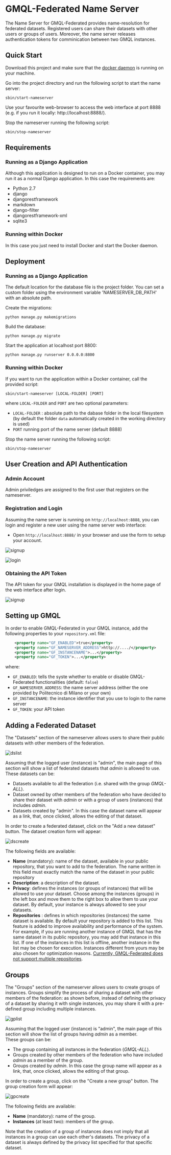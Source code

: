 # GMQL-Federated Name Server
The Name Server for GMQL-Federated provides name-resolution for federated datasets. Registered users can share their datasets with other users or groups of users. Moreover, the name server releases authentication tokens for comminication between two GMQL instances.

## Quick Start
Download this project and make sure that the <a href="https://docs.docker.com/v17.09/engine/admin/" target="_blank">docker daemon</a> is running on your machine. 

Go into the project directory and run the following script to start the name server:
```
sbin/start-nameserver
```
Use your favourite web-browser to access the web interface at port 8888 (e.g. if you run it locally: ht<span>tp</span>://localhost:8888/).

Stop the nameserver running the following script: 
```
sbin/stop-nameserver
```

## Requirements
### Running as a Django Application
Although this application is designed to run on a Docker container, you may run it as a normal Django application. 
In this case the requirements are:
- Python 2.7
- django
- djangorestframework 
- markdown 
- django-filter
- djangorestframework-xml
- sqlite3

### Running within Docker
In this case you just need to install Docker and start the Docker daemon.

## Deployment

### Running as a Django Application

The default location for the database file is the project folder. 
You can set a custom folder using the environment variable 'NAMESERVER_DB_PATH' with an absolute path.

Create the migrations: 
```
python manage.py makemigrations
```
Build the database:
```
python manage.py migrate
  ```
Start the application at localhost port 8800:
```
python manage.py runserver 0.0.0.0:8800
```

### Running within Docker
If you want to run the application within a Docker container, call the provided script:
```
sbin/start-nameserver [LOCAL-FOLDER] [PORT]
```
where `LOCAL-FOLDER` and `PORT` are two optional parameters:
- `LOCAL-FOLDER` : absolute path to the dabase folder in the local filesystem (by default the folder `data` automatically created in the working directory is used)
- `PORT` running port of the name server (default 8888)

Stop the name server running the following script:
```
sbin/stop-nameserver
```

## User Creation and API Authentication
### Admin Account
Admin priviledges are assigned to the first user that registers on the nameserver. 
### Registration and Login
Assuming the name server is running on `http://localhost:8888`, you can login and register a new user using the name server web interface:

- Open `http://localhost:8888/` in your browser and use the form to setup your account.


![signup](https://github.com/DEIB-GECO/GMQL-FederatedNS/raw/master/screenshots/signup.png)

![login](https://github.com/DEIB-GECO/GMQL-FederatedNS/raw/master/screenshots/login.png)



### Obtaining the API Token
The API token for your GMQL installation is displayed in the home page of the web interface after login.

![signup](https://github.com/DEIB-GECO/GMQL-FederatedNS/raw/master/screenshots/home.png)

## Setting up GMQL
In order to enable GMQL-Federated in your GMQL instance, add the following properties to your `repository.xml` file:
``` XML
    <property name="GF_ENABLED">true</property>
    <property name="GF_NAMESERVER_ADDRESS">http://..../</property>
    <property name="GF_INSTANCENAME">...</property>
    <property name="GF_TOKEN">...</property>
```

where: 
- `GF_ENABLED`: tells the syste whether to enable or disable GMQL-Federated  functionalities (default: `false`)
- `GF_NAMESERVER_ADDRESS`: the name server address (either the one provided by Politecnico di Milano or your own)
- `GF_INSTANCENAME`: the instance identifier that you use to login to the name server 
- `GF_TOKEN`: your API token

## Adding a Federated Dataset
The "Datasets" section of the nameserver allows users to share their public datasets with other members of the federation.

![dslist](https://github.com/DEIB-GECO/GMQL-FederatedNS/raw/master/screenshots/datasets-list.png)

Assuming that the logged user (instance) is "admin", the main page of this section will show a list of federated datasets that <i>admin</i> is allowed to use. <br>
These datasets can be:
- Datasets available to all the federation (i.e. shared with the group <i>GMQL-ALL</i>).
- Dataset owned by other members of the federation who have decided to share their dataset with <i>admin</i> or with a group of users (instances) that includes <i>admin</i>.
- Datasets created by "admin". In this case the dataset name will appear as a link, that, once clicked, allows the editing of that dataset.

In order to create a federated dataset, click on the "Add a new dataset" button. The dataset creation form will appear:

![dscreate](https://github.com/DEIB-GECO/GMQL-FederatedNS/raw/master/screenshots/datasets-creation.png)

The following fields are available: 
- <b>Name</b> (mandatory): name of the dataset, available in your public repository, that you want to add to the federation. The name written in this field must exactly match the name of the dataset in your public repository
- <b>Description</b>: a description of the dataset.
- <b>Privacy</b>: defines the instances (or groups of instances) that will be allowed to use your dataset. Choose among the instances (groups) in the left box and move them to the right box to allow them to use your dataset. By default, your instance is always allowed to see your datasets.
- <b>Repositories</b> : defines in which repositories (instances) the same dataset is available. By default your repository is added to this list. This feature is added to improve availability and performance of the system. For example, if you are running another instance of GMQL that has the same dataset in its public repository, you may add that instance in this list. If one of the instances in this list is offline, another instance in the list may be chosen for execution. Instances different from yours may be also chosen for optimization reasons. <u>Currently, GMQL-Federated does not support multiple repositories</u>.

  
## Groups 
The "Groups" section of the nameserver allows users to create groups of instances. Groups simplify the process of sharing a dataset with other members of the federation: as shown before, instead of defining the privacy of a dataset by sharing it with single instances, you may share it with a pre-defined group including multiple instances.

![gplist](https://github.com/DEIB-GECO/GMQL-FederatedNS/raw/master/screenshots/groups-list.png)

Assuming that the logged user (instance) is "admin", the main page of this section will show the list of groups having <i>admin</i> as a member. <br>
These groups can be:
- The group containing all instances in the federation (<i>GMQL-ALL</i>).
- Groups created by other members of the federation who have included <i>admin</i> as a member of the group.
- Groups created by <i>admin</i>. In this case the group name will appear as a link, that, once clicked, allows the editing of that group.

In order to create a group, click on the "Create a new group" button. The group creation form will appear:

![gpcreate](https://github.com/DEIB-GECO/GMQL-FederatedNS/raw/master/screenshots/groups-creation.png)

The following fields are available: 
- <b>Name</b> (mandatory): name of the group.
- <b>Instances</b> (at least two): members of the group.
  
Note that the creation of a group of instances does not imply that all instances in a group can use each other's datasets. The privacy of a dataset is always defined by the privacy list specified for that specific dataset.
  
  
